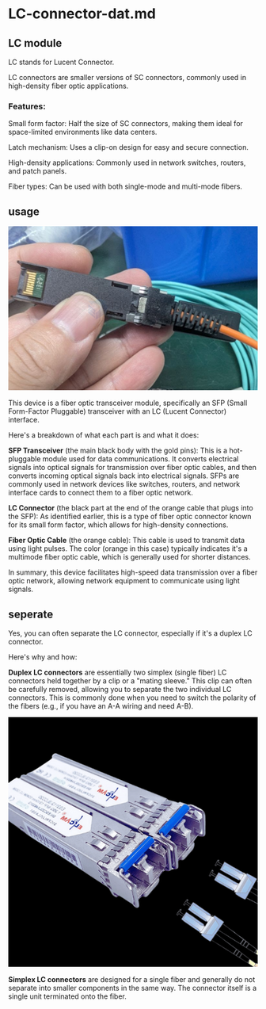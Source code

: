 
# LC-connector-dat.md

## LC module 

LC stands for Lucent Connector.

LC connectors are smaller versions of SC connectors, commonly used in high-density fiber optic applications.

### Features:

Small form factor: Half the size of SC connectors, making them ideal for space-limited environments like data centers.

Latch mechanism: Uses a clip-on design for easy and secure connection.

High-density applications: Commonly used in network switches, routers, and patch panels.

Fiber types: Can be used with both single-mode and multi-mode fibers.


## usage 

![](2025-06-19-17-11-19.png)



This device is a fiber optic transceiver module, specifically an SFP (Small Form-Factor Pluggable) transceiver with an LC (Lucent Connector) interface.

Here's a breakdown of what each part is and what it does:

**SFP Transceiver** (the main black body with the gold pins): This is a hot-pluggable module used for data communications. It converts electrical signals into optical signals for transmission over fiber optic cables, and then converts incoming optical signals back into electrical signals. SFPs are commonly used in network devices like switches, routers, and network interface cards to connect them to a fiber optic network.

**LC Connector** (the black part at the end of the orange cable that plugs into the SFP): As identified earlier, this is a type of fiber optic connector known for its small form factor, which allows for high-density connections.

**Fiber Optic Cable** (the orange cable): This cable is used to transmit data using light pulses. The color (orange in this case) typically indicates it's a multimode fiber optic cable, which is generally used for shorter distances.

In summary, this device facilitates high-speed data transmission over a fiber optic network, allowing network equipment to communicate using light signals.


## seperate 

Yes, you can often separate the LC connector, especially if it's a duplex LC connector.

Here's why and how:

**Duplex LC connectors** are essentially two simplex (single fiber) LC connectors held together by a clip or a "mating sleeve." This clip can often be carefully removed, allowing you to separate the two individual LC connectors. This is commonly done when you need to switch the polarity of the fibers (e.g., if you have an A-A wiring and need A-B).

![](2025-06-19-17-13-04.png)

**Simplex LC connectors** are designed for a single fiber and generally do not separate into smaller components in the same way. The connector itself is a single unit terminated onto the fiber.

